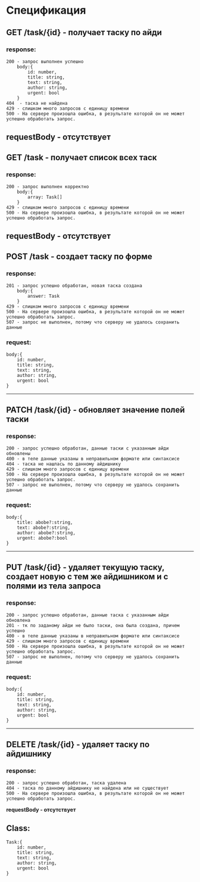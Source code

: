 # Спецификация
## GET /task/{id} - получает таску по айди
### response:
    
```
200 - запрос выполнен успешно 
    body:{
        id: number,
        title: string, 
        text: string,
        author: string,
        urgent: bool
    }
404  - таска не найдена
429 - слишком много запросов с единицу времени 
500 - На сервере произошла ошибка, в результате которой он не может успешно обработать запрос.
```
**requestBody - отсутствует**
---

## GET /task - получает список всех таск
### response:

```
200 - запрос выполнен корректно
    body:{
        array: Task[]
    }
429 - слишком много запросов с единицу времени 
500 - На сервере произошла ошибка, в результате которой он не может успешно обработать запрос.
```
**requestBody - отсутствует**
---

## POST /task - создает таску по форме
### response:
   
```
201 - запрос успешно обработан, новая таска создана
    body:{
        answer: Task
    }
429 - слишком много запросов с единицу времени 
500 - На сервере произошла ошибка, в результате которой он не может успешно обработать запрос.
507 - запрос не выполнен, потому что серверу не удалось сохранить данные
```

### request:

```
body:{
    id: number,
    title: string, 
    text: string,
    author: string,
    urgent: bool
}
```
---


## PATCH /task/{id} - обновляет значение полей таски
### response:
   
```
200 - запрос успешно обработан, данные таски с указанным айди обновлены
400 - в теле данные указаны в неправильном формате или синтаксисе
404 - таска не нашлась по данному айдишнику
429 - слишком много запросов с единицу времени 
500 - На сервере произошла ошибка, в результате которой он не может успешно обработать запрос.
507 - запрос не выполнен, потому что серверу не удалось сохранить данные 
```

### request:
   
```
body:{
    title: abobe?:string, 
    text: abobe?:string,
    author: abobe?:string,
    urgent: abobe?:bool
}
```
---

## PUT /task/{id} -  удаляет текущую таску, создает новую с тем же айдишником и с полями из тела запроса
### response:
   
```
200 - запрос успешно обработан, данные таска с указанным айди обновлена
201 - тк по заданому айди не было таски, она была создана, причем успешно
400 - в теле данные указаны в неправильном формате или синтаксисе
429 - слишком много запросов с единицу времени 
500 - На сервере произошла ошибка, в результате которой он не может успешно обработать запрос.
507 - запрос не выполнен, потому что серверу не удалось сохранить данные 
```
### request:
   
```
body:{
    id: number,
    title: string, 
    text: string,
    author: string,
    urgent: bool
}
```
---
## DELETE /task/{id} - удаляет таску по айдишнику
### response:
```   
200 - запрос успешно обработан, таска удалена
404 - таска по данному айдишнику не найдена или не существует 
500 - На сервере произошла ошибка, в результате которой он не может успешно обработать запрос.
```
**requestBody - отсутствует** 

## Class:
```
Task:{
    id: number,
    title: string, 
    text: string,
    author: string,
    urgent: bool
}
```